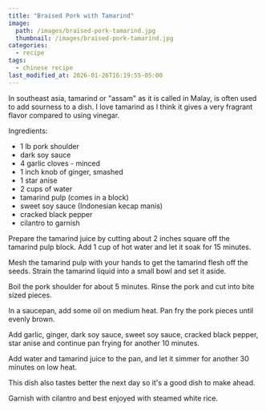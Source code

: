 ```yaml
---
title: "Braised Pork with Tamarind"
image: 
  path: /images/braised-pork-tamarind.jpg
  thumbnail: /images/braised-pork-tamarind.jpg
categories:
  - recipe
tags:
  - chinese recipe
last_modified_at: 2026-01-26T16:19:55-05:00
---
```


In southeast asia, tamarind or "assam" as it is called in Malay, is often used to add sourness to a dish. I love tamarind as I think it gives a very fragrant flavor compared to using vinegar.

Ingredients:
* 1 lb pork shoulder
* dark soy sauce
* 4 garlic cloves - minced
* 1 inch knob of ginger, smashed
* 1 star anise
* 2 cups of water
* tamarind pulp (comes in a block)
* sweet soy sauce (Indonesian kecap manis)
* cracked black pepper
* cilantro to garnish

Prepare the tamarind juice by cutting about 2 inches square off the tamarind pulp block. Add 1 cup of hot water and let it soak for 15 minutes. 

Mesh the tamarind pulp with your hands to get the tamarind flesh off the seeds. Strain the tamarind liquid into a small bowl and set it aside.

Boil the pork shoulder for about 5 minutes. Rinse the pork and cut into bite sized pieces.

In a saucepan, add some oil on medium heat. Pan fry the pork pieces until evenly brown. 

Add garlic, ginger, dark soy sauce, sweet soy sauce, cracked black pepper, star anise and continue pan frying for another 10 minutes.

Add water and tamarind juice to the pan, and let it simmer for another 30 minutes on low heat.

This dish also tastes better the next day so it's a good dish to make ahead.

Garnish with cilantro and best enjoyed with steamed white rice.
